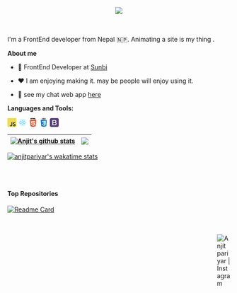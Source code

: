 <p align="center"><a href="https://anjitpatiyar.github.io"><img width="80%" src="\https://res.cloudinary.com/dem2xvk2e/image/upload/v1628006237/samples/ig_cyi6pc.png" /></a></p>

<br />

I'm a FrontEnd developer from Nepal 🇳🇵. Animating a site is my thing .

**About me**

- 💼 FrontEnd Developer at [Sunbi](https://thesunbi.com/)

- ❤️ I am enjoying making it. may be people will enjoy using it.

- 💬 see my chat web app [here](https://chat-25704.web.app/)

**Languages and Tools:**

<code><img height="20" src="https://raw.githubusercontent.com/github/explore/80688e429a7d4ef2fca1e82350fe8e3517d3494d/topics/javascript/javascript.png"></code>
<code><img height="20" src="https://raw.githubusercontent.com/github/explore/80688e429a7d4ef2fca1e82350fe8e3517d3494d/topics/react/react.png"></code>
<code><img height="20" src="https://raw.githubusercontent.com/github/explore/80688e429a7d4ef2fca1e82350fe8e3517d3494d/topics/html/html.png"></code>
<code><img height="20" src="https://raw.githubusercontent.com/github/explore/80688e429a7d4ef2fca1e82350fe8e3517d3494d/topics/css/css.png"></code>
<code><img height="20" src="https://raw.githubusercontent.com/github/explore/80688e429a7d4ef2fca1e82350fe8e3517d3494d/topics/bootstrap/bootstrap.png"></code>

| <a href="https://github.com/anjitpariyar/github-readme-stats"><img align="center" src="https://github-readme-stats.vercel.app/api?username=anjitpariyar&show_icons=true&include_all_commits=true&theme=buefy&hide_border=true" alt="Anjit's github stats" /></a> | <a href="https://github.com/anjitpariyar/github-readme-stats"><img align="center" src="https://github-readme-stats.vercel.app/api/top-langs/?username=anjitpariyar&layout=compact&theme=buefy&hide_border=true" /></a> |
| ---------------------------------------------------------------------------------------------------------------------------------------------------------------------------------------------------------------------------------------------------------------- | ---------------------------------------------------------------------------------------------------------------------------------------------------------------------------------------------------------------------- |

[![anjitpariyar's wakatime stats](https://github-readme-stats.vercel.app/api/wakatime?username=anjitpariyar)](https://github.com/anjitpariyar/github-readme-stats)

<br />
<br />

#### Top Repositories

[![Readme Card](https://github-readme-stats.vercel.app/api/pin/?username=anjitpariyar&repo=github-readme-stats)](https://github.com/anjitpariyar/github-readme-stats)

<br />
<br />

<a href="https://www.instagram.com/limbo_anj/" target="\_blank">
<img align="right" alt="Anjit pariyar | Instagram" width="30px"  src="https://instagram.fktm8-1.fna.fbcdn.net/v/t51.2885-19/s320x320/203019087_3969530746500786_7930596639916235962_n.jpg?_nc_ht=instagram.fktm8-1.fna.fbcdn.net&_nc_ohc=FtyLeoqmVmgAX8wq3Xw&edm=ABfd0MgBAAAA&ccb=7-4&oh=003e474cc162f840ff897a9d19a6ab5b&oe=6146DB33&_nc_sid=7bff83" />
</a>
